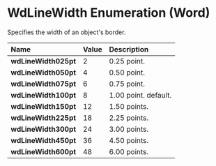 
# WdLineWidth Enumeration (Word)

Specifies the width of an object's border.



|**Name**|**Value**|**Description**|
|:-----|:-----|:-----|
|**wdLineWidth025pt**|2|0.25 point.|
|**wdLineWidth050pt**|4|0.50 point.|
|**wdLineWidth075pt**|6|0.75 point.|
|**wdLineWidth100pt**|8|1.00 point. default.|
|**wdLineWidth150pt**|12|1.50 points.|
|**wdLineWidth225pt**|18|2.25 points.|
|**wdLineWidth300pt**|24|3.00 points.|
|**wdLineWidth450pt**|36|4.50 points.|
|**wdLineWidth600pt**|48|6.00 points.|
